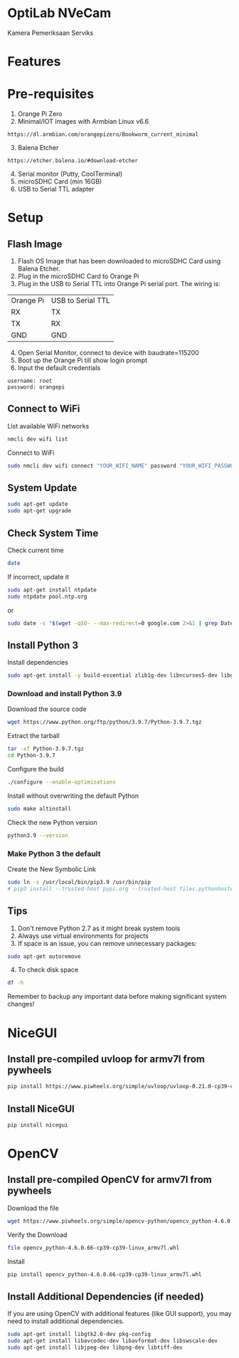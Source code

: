 # OptiLab NVeCam

Kamera Pemeriksaan Serviks

# Features

# Pre-requisites
1. Orange Pi Zero
2. Minimal/IOT images with Armbian Linux v6.6
```
https://dl.armbian.com/orangepizero/Bookworm_current_minimal
```
3. Balena Etcher
```
https://etcher.balena.io/#download-etcher
```
4. Serial monitor (Putty, CoolTerminal)
5. microSDHC Card (min 16GB)
6. USB to Serial TTL adapter

# Setup
## Flash Image
1. Flash OS Image that has been downloaded to microSDHC Card using Balena Etcher.
2. Plug in the microSDHC Card to Orange Pi
3. Plug in the USB to Serial TTL into Orange Pi serial port. The wiring is:

<table>
  <tr>
    <td>Orange Pi</td>
    <td>USB to Serial TTL</td>
  </tr>
  <tr>
    <td>RX</td>
    <td>TX</td>
  </tr>
  <tr>
    <td>TX</td>
    <td>RX</td>
  </tr>
  <tr>
    <td>GND</td>
    <td>GND</td>
  </tr>
</table>

4. Open Serial Monitor, connect to device with baudrate=115200
5. Boot up the Orange Pi till show login prompt
6. Input the default credentials
```
username: root
password: orangepi
```

## Connect to WiFi
List available WiFi networks
```bash
nmcli dev wifi list
```

Connect to WiFi
```bash
sudo nmcli dev wifi connect "YOUR_WIFI_NAME" password "YOUR_WIFI_PASSWORD"
```

## System Update
```bash
sudo apt-get update
sudo apt-get upgrade
```

## Check System Time
Check current time
```bash
date
```

If incorrect, update it
```bash
sudo apt-get install ntpdate
sudo ntpdate pool.ntp.org
```
or
```bash
sudo date -s "$(wget -qSO- --max-redirect=0 google.com 2>&1 | grep Date: | cut -d' ' -f5-8)Z"
```

## Install Python 3
Install dependencies
```bash
sudo apt-get install -y build-essential zlib1g-dev libncurses5-dev libgdbm-dev libnss3-dev libssl-dev libreadline-dev libffi-dev
```

### Download and install Python 3.9
Download the source code
```bash
wget https://www.python.org/ftp/python/3.9.7/Python-3.9.7.tgz
```
Extract the tarball
```bash
tar -xf Python-3.9.7.tgz
cd Python-3.9.7
```
Configure the build
```bash
./configure --enable-optimizations
```
Install without overwriting the default Python
```bash
sudo make altinstall
```

Check the new Python version
```bash
python3.9 --version
```

### Make Python 3 the default
Create the New Symbolic Link
```bash
sudo ln -s /usr/local/bin/pip3.9 /usr/bin/pip
# pip3 install --trusted-host pypi.org --trusted-host files.pythonhosted.org -U pip setuptools
```

## Tips
1. Don't remove Python 2.7 as it might break system tools
2. Always use virtual environments for projects
3. If space is an issue, you can remove unnecessary packages:
```bash
sudo apt-get autoremove
```
4. To check disk space
```bash
df -h
```
Remember to backup any important data before making significant system changes!

# NiceGUI
## Install pre-compiled uvloop for armv7l from pywheels
```bash
pip install https://www.piwheels.org/simple/uvloop/uvloop-0.21.0-cp39-cp39-linux_armv7l.whl#sha256=ad1a4a5a50e4cd1bbad593aef42c1e9ff0aff0a88b5b9148a873c3cc6d4f74ea
```

## Install NiceGUI
```bash
pip install nicegui
```

# OpenCV
## Install pre-compiled OpenCV for armv7l from pywheels
Download the file
```bash
wget https://www.piwheels.org/simple/opencv-python/opencv_python-4.6.0.66-cp39-cp39-linux_armv7l.whl
```
Verify the Download
```bash
file opencv_python-4.6.0.66-cp39-cp39-linux_armv7l.whl
```
Install
```bash
pip install opencv_python-4.6.0.66-cp39-cp39-linux_armv7l.whl
```
## Install Additional Dependencies (if needed)
If you are using OpenCV with additional features (like GUI support), you may need to install additional dependencies.
```bash
sudo apt-get install libgtk2.0-dev pkg-config
sudo apt-get install libavcodec-dev libavformat-dev libswscale-dev
sudo apt-get install libjpeg-dev libpng-dev libtiff-dev
```
